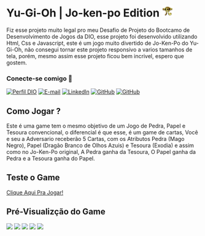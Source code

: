 # Yu-Gi-Oh | Jo-ken-po Edition  <img height="30px" src="./src/assets/icons/millenium2.png"><br>

Fiz esse projeto muito legal pro meu Desafio de Projeto do Bootcamo de Desenvolvimento de Jogos da DIO, esse projeto foi desenvolvido utilizando Html, Css e Javascript, este é um jogo muito divertido de Jo-Ken-Po do Yu-Gi-Oh, não consegui tornar este projeto responsivo a varios tamanhos de tela, porém, mesmo assim esse projeto ficou bem incrivel, espero que gostem.

### Conecte-se comigo 📲
[![Perfil DIO](https://img.shields.io/badge/-Meu%20Perfil%20na%20DIO-30A3DC?style=for-the-badge)](https://web.dio.me/users/Gabriel_Henrique)
[![E-mail](https://img.shields.io/badge/-Email-000?style=for-the-badge&logo=microsoft-outlook&logoColor=E94D5F)](mailto:gabrielhenrique.h360@gmail.com)
[![LinkedIn](https://img.shields.io/badge/-LinkedIn-000?style=for-the-badge&logo=linkedin&logoColor=30A3DC)](www.linkedin.com/in/gabrielh360)
[![GitHub](https://img.shields.io/badge/GitHub-000?style=for-the-badge&logo=github&logoColor=FFFFFF)](https://github.com/Gabrielh360)
[![GitHub](https://img.shields.io/badge/Bielzinh360-000?style=for-the-badge&logo=instagram)](https://instagram.com/bielzinh360?utm_source=qr&igshid=MzNlNGNkZWQ4Mg%3D%3D)

## Como Jogar ?
Este é uma game tem o mesmo objetivo de um Jogo de Pedra, Papel e Tesoura convencional, o diferencial é que esse, é um game de cartas, Você e seu a Adversario receberão 5 Cartas, com os Atributos Pedra (Mago Negro), Papel (Dragão Branco de Olhos Azuis) e Tesoura (Exodia) e assim como no Jo-Ken-Po original, A Pedra ganha da Tesoura, O Papel ganha da Pedra e a Tesoura ganha do Papel.

## Teste o Game 
[Clique Aqui Pra Jogar!](https://gabrielh360.github.io/yugioh_jokenpo-js/)

## Pré-Visualizção do Game
<img height="300px" src="https://github.com/Gabrielh360/jogo_da_memoria-html-css-js/assets/91648449/bd965be7-0e03-4049-a87e-e74ec9124976">
<img height="300px" src="https://github.com/Gabrielh360/jogo_da_memoria-html-css-js/assets/91648449/5c2502b3-5e63-4867-9cb3-195ec4ed1710">
<img height="300px" src="https://github.com/Gabrielh360/jogo_da_memoria-html-css-js/assets/91648449/c7d70ab5-aaa2-488c-af47-5d0e98f14d57">
<img height="300px" src="https://github.com/Gabrielh360/jogo_da_memoria-html-css-js/assets/91648449/2abc49ee-f7e6-44c9-8e8c-6296560e5d5d">
<img height="300px" src="https://github.com/Gabrielh360/jogo_da_memoria-html-css-js/assets/91648449/306be03b-3b1e-493b-83ef-e0e24129b383">